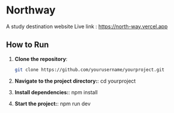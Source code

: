 
# Northway
A study destination website
Live link : https://north-way.vercel.app


## How to Run

1. **Clone the repository**:
   ```bash
   git clone https://github.com/yourusername/yourproject.git

2. **Navigate to the project directory:**:
   cd yourproject

3. **Install dependencies:**:
   npm install

4. **Start the project:**:
   npm run dev 



